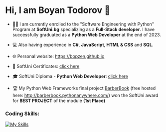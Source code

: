 # Hi, I am Boyan Todorov 👋 
- 👨‍🎓 I am currently enrolled to the "Software Engineering with Python" Program at **SoftUni.bg** specializing as a **Full-Stack developer**. I have successfully graduated as a **Python Web Developer** at the end of 2023.
- 💻 Also having experience in **C#**, **JavaScript**, **HTML & CSS** and **SQL**.
- 🌐 Personal website: https://bopzen.github.io

- 📜 SoftUni Certificates: [click here](https://github.com/bopzen/bopzen/tree/main/SoftUni%20Certificates)
- 🎓 SoftUni Diploma - **Python Web Developer**: [click here](https://github.com/bopzen/bopzen/blob/main/SoftUni%20Diploma%20-%20Python%20Web%20Developer/Diploma%20for%20Python%20Web%20Developer.pdf)

- 🏆 My Python Web Frameworks final project [BarberBook](https://github.com/bopzen/SoftUni_Python_Web_Project_Defense_BarberBook) (free hosted here: http://barberbook.pythonanywhere.com/) won the SoftUni award for **BEST PROJECT** of the module **(1st Place)**

### Coding Skills:

[![My Skills](https://skillicons.dev/icons?i=py,django,cs,js,html,css,postgres)](https://skillicons.dev)


